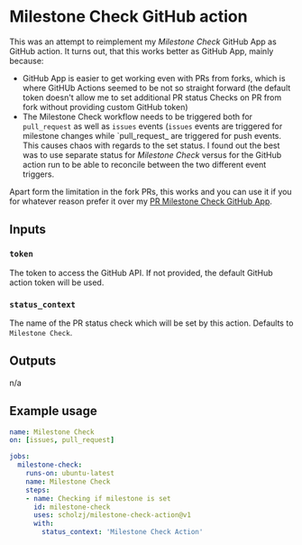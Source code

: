 # Milestone Check GitHub action

This was an attempt to reimplement my _Milestone Check_ GitHub App as GitHub action.
It turns out, that this works better as GitHub App, mainly because:
* GitHub App is easier to get working even with PRs from forks, which is where GitHUb Actions seemed to be not so straight forward (the default token doesn't allow me to set additional PR status Checks on PR from fork without providing custom GitHub token)
* The Milestone Check workflow needs to be triggered both for `pull_request` as well as `issues` events (`issues` events are triggered for milestone changes while `pull_request_ are triggered for push events. This causes chaos with regards to the set status. I found out the best was to use separate status for _Milestone Check_ versus for the GitHub action run to be able to reconcile between the two different event triggers.

Apart form the limitation in the fork PRs, this works and you can use it if you for whatever reason prefer it over my [PR Milestone Check GitHub App](https://github.com/marketplace/pr-milestone-check).

## Inputs

### `token`

The token to access the GitHub API.
If not provided, the default GitHub action token will be used.

### `status_context`

The name of the PR status check which will be set by this action.
Defaults to `Milestone Check`.

## Outputs

n/a

## Example usage

```yaml
name: Milestone Check
on: [issues, pull_request]

jobs:
  milestone-check:
    runs-on: ubuntu-latest
    name: Milestone Check
    steps:
    - name: Checking if milestone is set
      id: milestone-check
      uses: scholzj/milestone-check-action@v1
      with:
        status_context: 'Milestone Check Action'
```